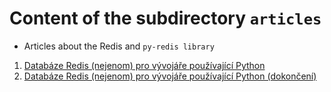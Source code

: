 # Content of the subdirectory `articles`

  * Articles about the Redis and `py-redis library`

1. [Databáze Redis (nejenom) pro vývojáře používající Python](redis1.htm)
1. [Databáze Redis (nejenom) pro vývojáře používající Python (dokončení)](redis2.htm)
